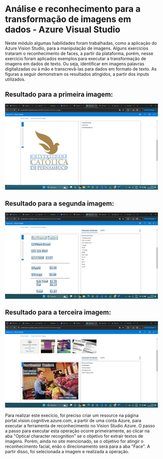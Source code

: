 # Análise e reconhecimento para a transformação de imagens em dados - Azure Visual Studio

Neste módulo algumas habilidades foram trabalhadas, como a aplicação do Azure Vision Studio, para a manipulação de imagens.
Alguns exercícios trataram o reconhecimento de faces, a partir da plataforma, porém, nesse exercício foram aplicados exemplos 
para executar a transformação de imagens em dados de texto. Ou seja, identificar em imagens palavras digitalizadas ou à mão e transcrevâ-las
para dados em formato de texto. As figuras a seguir demonstram os resultados atingidos, a partir dos inputs utilizados.

## Resultado para a primeira imagem:
<img src="outputs/resultado_unicapLogo.png"/>

## Resultado para a segunda imagem:
<img src="outputs/resultado_letter.png"/>

## Resultado para a terceira imagem:
<img src="outputs/resultado_receipt.png"/>

Para realizar este execício, foi preciso criar um resource na página portal.vision.cognitive.azure.com, a partir de uma conta Azure,
para executar a ferramenta de reconhecimento no Vision Studio Azure. O passo a passo para executar esta operação ocorre primeiramente, 
ao clicar na aba "Optical character recognition" se o objetivo for extrair textos de imagens. Porém, ainda no site mencionado, se o 
objetivo for atingir o reconhecimento facial, enão o direcionamento será para a aba "Face". A partir disso, foi selecionada a imagem
e realizada a operação.




